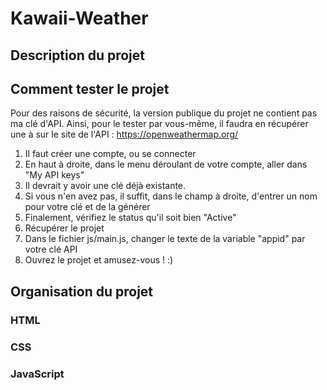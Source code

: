 # Kawaii-Weather

## Description du projet


## Comment tester le projet
Pour des raisons de sécurité, la version publique du projet ne contient pas ma clé d'API.
Ainsi, pour le tester par vous-même, il faudra en récupérer une à sur le site de l'API : https://openweathermap.org/
1. Il faut créer une compte, ou se connecter
2. En haut à droite, dans le menu déroulant de votre compte, aller dans "My API keys"
3. Il devrait y avoir une clé déjà existante.
4. Si vous n'en avez pas, il suffit, dans le champ à droite, d'entrer un nom pour votre clé et de la générer
5. Finalement, vérifiez le status qu'il soit bien "Active"
6. Récupérer le projet
7. Dans le fichier js/main.js, changer le texte de la variable "appid" par votre clé API
8. Ouvrez le projet et amusez-vous ! :)

## Organisation du projet
### HTML

### CSS

### JavaScript

